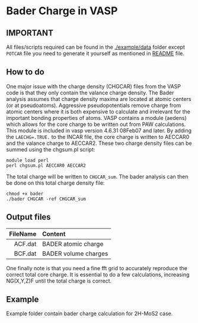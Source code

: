 # Bader Charge in VASP

## IMPORTANT

All files/scripts required can be found in the [./example/data](./example/data) folder except `POTCAR` file you need to generate it yourself as mentioned in [README](./example/data/README.md) file.

## How to do
One major issue with the charge density (CHGCAR) files from the VASP code is that they only contain the valance charge density. The 
Bader analysis assumes that charge density maxima are located at atomic centers (or at pseudoatoms). Aggressive pseudopotentials remove
charge from atomic centers where it is both expensive to calculate and irrelevant for the important bonding properties of atoms.
VASP contains a module (aedens) which allows for the core charge to be written out from PAW calculations. This module is included in 
vasp version 4.6.31 08Feb07 and later. By adding the `LAECHG=.TRUE.` to the INCAR file, the core charge is written to AECCAR0 and the 
valance charge to AECCAR2. These two charge density files can be summed using the chgsum.pl script:

```
module load perl
perl chgsum.pl AECCAR0 AECCAR2
```

The total charge will be written to `CHGCAR_sum`.
The bader analysis can then be done on this total charge density file:

```
chmod +x bader
./bader CHGCAR -ref CHGCAR_sum
```
## Output files

| FileName | Content |
| ---: | :--- |
| ACF.dat | BADER atomic charge |
| BCF.dat | BADER volume charges |

One finally note is that you need a fine fft grid to accurately reproduce the correct total core charge. It is essential to do a few calculations, increasing NG(X,Y,Z)F until the total charge is correct.

## Example

Example folder contain bader charge calculation for 2H-MoS2 case.
